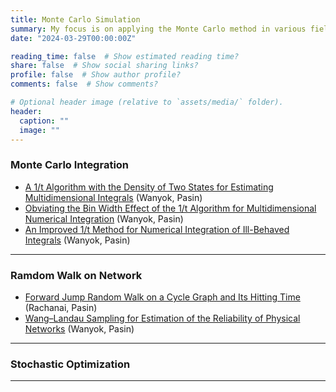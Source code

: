 ```yaml
---
title: Monte Carlo Simulation
summary: My focus is on applying the Monte Carlo method in various fields, with an emphasis on improving and developing novel approaches.
date: "2024-03-29T00:00:00Z"

reading_time: false  # Show estimated reading time?
share: false  # Show social sharing links?
profile: false  # Show author profile?
comments: false  # Show comments?

# Optional header image (relative to `assets/media/` folder).
header:
  caption: ""
  image: ""
---
```


<div style="font-size: 14px;">
  
### Monte Carlo Integration

- [A 1/t Algorithm with the Density of Two States for Estimating Multidimensional Integrals](https://www.sciencedirect.com/science/article/abs/pii/S0010465517302060) (Wanyok, Pasin)
- [Obviating the Bin Width Effect of the 1/t Algorithm for Multidimensional Numerical Integration](https://www.sciencedirect.com/science/article/abs/pii/S0168927415001373) (Wanyok, Pasin)
- [An Improved 1/t Method for Numerical Integration of Ill-Behaved Integrals](https://www.researchgate.net/profile/Wanyok-Atisattapong/publication/280941144_An_improved_1t_method_for_numerical_integration_of_ill-behaved_integrals/links/55cd860908aeeaab209b5424/An-improved-1-t-method-for-numerical-integration-of-ill-behaved-integrals.pdf) (Wanyok, Pasin)

___

### Ramdom Walk on Network

- [Forward Jump Random Walk on a Cycle Graph and Its Hitting Time](https://ph02.tci-thaijo.org/index.php/SciTechAsia/article/view/251338) (Rachanai, Pasin)
- [Wang–Landau Sampling for Estimation of the Reliability of Physical Networks](https://www.sciencedirect.com/science/article/abs/pii/S0010465521000059) (Wanyok, Pasin)
___


### Stochastic Optimization


___

</div>
